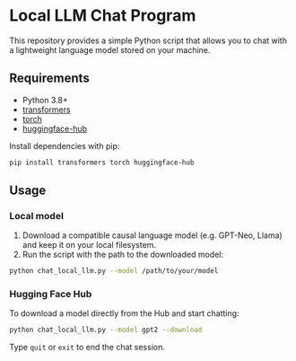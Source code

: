 # Local LLM Chat Program

This repository provides a simple Python script that allows you to chat with a lightweight language model stored on your machine.

## Requirements

- Python 3.8+
- [transformers](https://github.com/huggingface/transformers)
- [torch](https://pytorch.org/)
- [huggingface-hub](https://github.com/huggingface/huggingface_hub)

Install dependencies with pip:

```bash
pip install transformers torch huggingface-hub
```

## Usage

### Local model
1. Download a compatible causal language model (e.g. GPT-Neo, Llama) and keep it on your local filesystem.
2. Run the script with the path to the downloaded model:

```bash
python chat_local_llm.py --model /path/to/your/model
```

### Hugging Face Hub
To download a model directly from the Hub and start chatting:

```bash
python chat_local_llm.py --model gpt2 --download
```

Type `quit` or `exit` to end the chat session.

